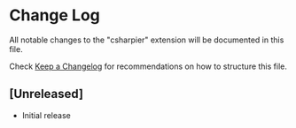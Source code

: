 # Change Log

All notable changes to the "csharpier" extension will be documented in this file.

Check [Keep a Changelog](http://keepachangelog.com/) for recommendations on how to structure this file.

## [Unreleased]

- Initial release